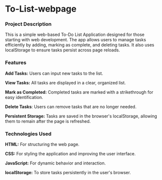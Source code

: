 # To-List-webpage
### **Project Description**

This is a simple web-based To-Do List Application designed for those starting with web development. The app allows users to manage tasks efficiently by adding, marking as complete, and deleting tasks. It also uses localStorage to ensure tasks persist across page reloads.

### **Features**

**Add Tasks:** Users can input new tasks to the list.

**View Tasks:** All tasks are displayed in a clear, organized list.

**Mark as Completed:** Completed tasks are marked with a strikethrough for easy identification.

**Delete Tasks**: Users can remove tasks that are no longer needed.

**Persistent Storage:** Tasks are saved in the browser's localStorage, allowing them to remain after the page is refreshed.

### **Technologies Used**

**HTML:** For structuring the web page.

**CSS:** For styling the application and improving the user interface.

**JavaScript:** For dynamic behavior and interaction.

**localStorage:** To store tasks persistently in the user's browser.
